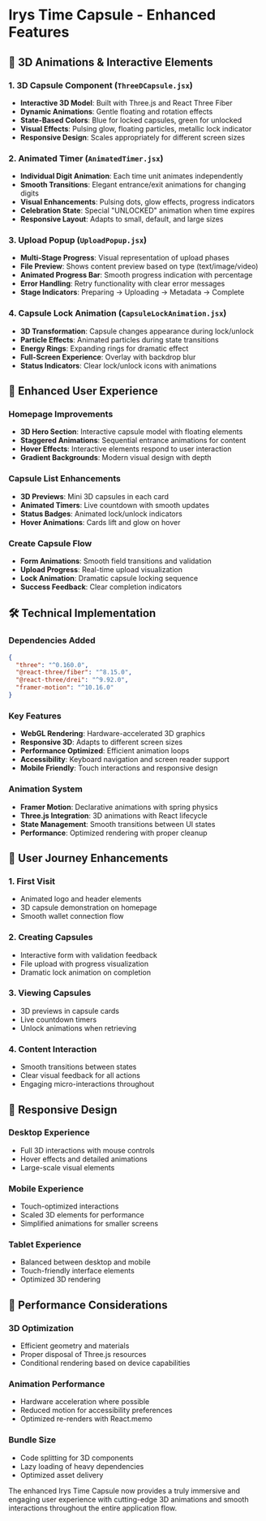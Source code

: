 # Irys Time Capsule - Enhanced Features

## 🎨 3D Animations & Interactive Elements

### 1. 3D Capsule Component (`ThreeDCapsule.jsx`)
- **Interactive 3D Model**: Built with Three.js and React Three Fiber
- **Dynamic Animations**: Gentle floating and rotation effects
- **State-Based Colors**: Blue for locked capsules, green for unlocked
- **Visual Effects**: Pulsing glow, floating particles, metallic lock indicator
- **Responsive Design**: Scales appropriately for different screen sizes

### 2. Animated Timer (`AnimatedTimer.jsx`)
- **Individual Digit Animation**: Each time unit animates independently
- **Smooth Transitions**: Elegant entrance/exit animations for changing digits
- **Visual Enhancements**: Pulsing dots, glow effects, progress indicators
- **Celebration State**: Special "UNLOCKED" animation when time expires
- **Responsive Layout**: Adapts to small, default, and large sizes

### 3. Upload Popup (`UploadPopup.jsx`)
- **Multi-Stage Progress**: Visual representation of upload phases
- **File Preview**: Shows content preview based on type (text/image/video)
- **Animated Progress Bar**: Smooth progress indication with percentage
- **Error Handling**: Retry functionality with clear error messages
- **Stage Indicators**: Preparing → Uploading → Metadata → Complete

### 4. Capsule Lock Animation (`CapsuleLockAnimation.jsx`)
- **3D Transformation**: Capsule changes appearance during lock/unlock
- **Particle Effects**: Animated particles during state transitions
- **Energy Rings**: Expanding rings for dramatic effect
- **Full-Screen Experience**: Overlay with backdrop blur
- **Status Indicators**: Clear lock/unlock icons with animations

## 🚀 Enhanced User Experience

### Homepage Improvements
- **3D Hero Section**: Interactive capsule model with floating elements
- **Staggered Animations**: Sequential entrance animations for content
- **Hover Effects**: Interactive elements respond to user interaction
- **Gradient Backgrounds**: Modern visual design with depth

### Capsule List Enhancements
- **3D Previews**: Mini 3D capsules in each card
- **Animated Timers**: Live countdown with smooth updates
- **Status Badges**: Animated lock/unlock indicators
- **Hover Animations**: Cards lift and glow on hover

### Create Capsule Flow
- **Form Animations**: Smooth field transitions and validation
- **Upload Progress**: Real-time upload visualization
- **Lock Animation**: Dramatic capsule locking sequence
- **Success Feedback**: Clear completion indicators

## 🛠 Technical Implementation

### Dependencies Added
```json
{
  "three": "^0.160.0",
  "@react-three/fiber": "^8.15.0",
  "@react-three/drei": "^9.92.0",
  "framer-motion": "^10.16.0"
}
```

### Key Features
- **WebGL Rendering**: Hardware-accelerated 3D graphics
- **Responsive 3D**: Adapts to different screen sizes
- **Performance Optimized**: Efficient animation loops
- **Accessibility**: Keyboard navigation and screen reader support
- **Mobile Friendly**: Touch interactions and responsive design

### Animation System
- **Framer Motion**: Declarative animations with spring physics
- **Three.js Integration**: 3D animations with React lifecycle
- **State Management**: Smooth transitions between UI states
- **Performance**: Optimized rendering with proper cleanup

## 🎯 User Journey Enhancements

### 1. First Visit
- Animated logo and header elements
- 3D capsule demonstration on homepage
- Smooth wallet connection flow

### 2. Creating Capsules
- Interactive form with validation feedback
- File upload with progress visualization
- Dramatic lock animation on completion

### 3. Viewing Capsules
- 3D previews in capsule cards
- Live countdown timers
- Unlock animations when retrieving

### 4. Content Interaction
- Smooth transitions between states
- Clear visual feedback for all actions
- Engaging micro-interactions throughout

## 📱 Responsive Design

### Desktop Experience
- Full 3D interactions with mouse controls
- Hover effects and detailed animations
- Large-scale visual elements

### Mobile Experience
- Touch-optimized interactions
- Scaled 3D elements for performance
- Simplified animations for smaller screens

### Tablet Experience
- Balanced between desktop and mobile
- Touch-friendly interface elements
- Optimized 3D rendering

## 🔧 Performance Considerations

### 3D Optimization
- Efficient geometry and materials
- Proper disposal of Three.js resources
- Conditional rendering based on device capabilities

### Animation Performance
- Hardware acceleration where possible
- Reduced motion for accessibility preferences
- Optimized re-renders with React.memo

### Bundle Size
- Code splitting for 3D components
- Lazy loading of heavy dependencies
- Optimized asset delivery

The enhanced Irys Time Capsule now provides a truly immersive and engaging user experience with cutting-edge 3D animations and smooth interactions throughout the entire application flow.

